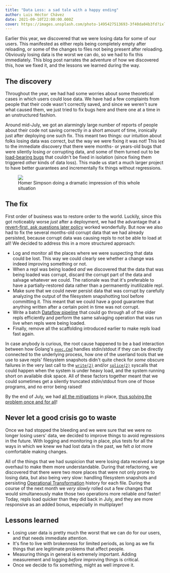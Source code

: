 ```yaml
---
title: "Data Loss: a sad tale with a happy ending"
author: Luis Héctor Chávez
date: 2021-09-10T22:00:00.000Z
cover: https://images.unsplash.com/photo-1495427513693-3f40da04b3fd?ixlib=rb-1.2.1&ixid=MnwxMjA3fDB8MHxwaG90by1wYWdlfHx8fGVufDB8fHx8&auto=format&fit=crop&w=1351&q=80
---
```

Earlier this year, we discovered that we were losing data for some of our users. This manifested as either repls being completely empty after reloading, or some of the changes to files not being present after reloading. Obviously losing data is the worst we can do, so we had to fix this immediately. This blog post narrates the adventure of how we discovered this, how we fixed it, and the lessons we learned during the way.

## The discovery

Throughout the year, we had had some worries about some theoretical cases in which users could lose data. We have had a few complaints from people that their code wasn't correctly saved, and since we weren't sure what caused them, we just tried to fix bugs here and there one at a time in an unstructured fashion.

Around mid-July, we got an alarmingly large number of reports of people about their code not saving correctly in a short amount of time, ironically just after deploying one such fix. This meant two things: our intuition about folks losing data was correct, but the way we were fixing it was not! This led to the immediate discovery that there were months- or years-old bugs that were silently losing _or_ corrupting data, and some of them turned out to be [load-bearing bugs](https://twitter.com/amye/status/1097686448260579328) that couldn't be fixed in isolation (since fixing them triggered _other_ kinds of data loss). This made us start a much larger project to have better guarantees and incrementally fix things without regressions.

<figure>
  <image src="./images/data-loss/simpsons-bugs.gif">
  <figcaption>Homer Simpson doing a dramatic impression of this whole situation</figcaption>
</figure>

## The fix

First order of business was to restore order to the world. Luckily, since this got noticeably worse _just_ after a deployment, we had the advantage that a [revert-first, ask questions later policy](https://outage.party/) worked wonderfully. But now we also had to fix the several months-old corrupt data that we had already persisted, because corrupt data was causing repls to not be able to load at all! We decided to address this in a more structured approach:

* Log and monitor all the places where we were suspecting that data could be lost. This way we could clearly see whether a change was indeed improving something or not.
* When a repl was being loaded _and_ we discovered that the data that was being loaded was corrupt, discard the corrupt part of the data and salvage whatever we could. The rationale was that it's preferable to have a partially-restored data rather than a permanently inutilizable repl.
* Make sure that we could never persist data that was corrupt by carefully analyzing the output of the filesystem snapshotting tool before committing it. This meant that we could have a good guarantee that anything written after a certain point in time was not corrupt.
* Write a batch [Dataflow pipeline](https://cloud.google.com/dataflow) that could go through all of the older repls efficiently and perform the same salvaging operation that was run live when repls were being loaded.
* Finally, remove all the scaffolding introduced earlier to make repls load fast again.

In case anybody is curious, the root cause happened to be a bad interaction between how Golang's [`exec.Cmd`](https://pkg.go.dev/os/exec#Cmd) handles stdin/stdout if they can be directly connected to the underlying process, how one of the userland tools that we use to save repls' filesystem snapshots didn't quite check for _some_ obscure failures in the very last call to the [`write(2)`](https://man7.org/linux/man-pages/man2/write.2.html) and/or [`splice(2)`](https://man7.org/linux/man-pages/man2/splice.2.html) syscalls that could happen when the system is under heavy load, and the system running short on available disk space. All of these factors together meant that we could sometimes get a silently truncated stdin/stdout from one of those programs, and no error being raised!

By the end of July, we had [all the mitigations](https://blog.replit.com/changelog-07-21) in place, [thus solving the problem once and for all](https://www.youtube.com/watch?v=IjmtVKOAHPM)!

## Never let a good crisis go to waste

Once we had stopped the bleeding and we were sure that we were no longer losing users' data, we decided to improve things to avoid regressions in the future. With logging and monitoring in place, plus tests for all the ways in which we knew we had lost data in the past, we felt _a lot_ more comfortable making changes.

All of the things that we had suspicion that were losing data received a large overhaul to make them more understandable. During that refactoring, we discovered that there were two more places that were not only prone to losing data, but also being very slow: handling filesystem snapshots and persisting [Operational Transformation](https://blog.replit.com/collab#protocol-changes--operational-transformation) history for each file. During the course of the next month we _very slowly_ rolled out a few changes that would simultaneously make those two operations more reliable _and_ faster! Today, repls load quicker than they did back in July, and they are more responsive as an added bonus, especially in multiplayer!

## Lessons learned

* Losing user data is pretty much the worst that we can do for our users, and that needs immediate attention.
* It's fine to live with brokenness for limited periods, as long as we fix things that are legitimate problems that affect people.
* Measuring things in general is extremely important. Adding measurement and logging _before_ improving things is critical.
* Once we decide to fix something, might as well improve it.